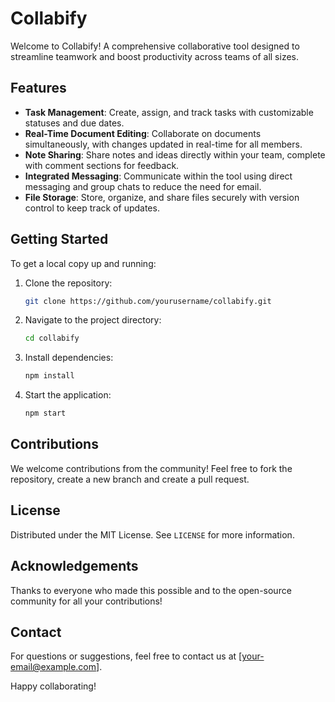 # Collabify

Welcome to Collabify! A comprehensive collaborative tool designed to streamline teamwork and boost productivity across teams of all sizes.

## Features
- **Task Management**: Create, assign, and track tasks with customizable statuses and due dates.
- **Real-Time Document Editing**: Collaborate on documents simultaneously, with changes updated in real-time for all members.
- **Note Sharing**: Share notes and ideas directly within your team, complete with comment sections for feedback.
- **Integrated Messaging**: Communicate within the tool using direct messaging and group chats to reduce the need for email.
- **File Storage**: Store, organize, and share files securely with version control to keep track of updates.

## Getting Started
To get a local copy up and running:
1. Clone the repository:
   ```bash
   git clone https://github.com/yourusername/collabify.git
   ```
2. Navigate to the project directory:
   ```bash
   cd collabify
   ```
3. Install dependencies:
   ```bash
   npm install
   ```
4. Start the application:
   ```bash
   npm start
   ```

## Contributions
We welcome contributions from the community! Feel free to fork the repository, create a new branch and create a pull request.

## License
Distributed under the MIT License. See `LICENSE` for more information.

## Acknowledgements
Thanks to everyone who made this possible and to the open-source community for all your contributions!

## Contact
For questions or suggestions, feel free to contact us at [your-email@example.com].

Happy collaborating!